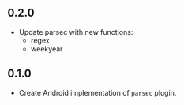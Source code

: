 ## 0.2.0

- Update parsec with new functions:
  - regex
  - weekyear
  
## 0.1.0

- Create Android implementation of `parsec` plugin.
